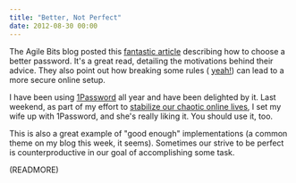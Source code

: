 ```yaml
---
title: "Better, Not Perfect"
date: 2012-08-30 00:00
---
```


The Agile Bits blog posted this [fantastic article](http://blog.agilebits.com/2011/06/21/toward-better-master-passwords/) describing how to choose a better password. It's a great read, detailing the motivations behind their advice. They also point out how breaking some rules ( [yeah!](/blog/breaking-the-rules/)) can lead to a more secure online setup.

I have been using [1Password](https://agilebits.com/onepassword) all year and have been delighted by it. Last weekend, as part of my effort to [stabilize our chaotic online lives](/blog/taking-control-of-our-digital-lives), I set my wife up with 1Password, and she's really liking it. You should use it, too.

This is also a great example of "good enough" implementations (a common theme on my blog this week, it seems). Sometimes our strive to be perfect is counterproductive in our goal of accomplishing some task.

(READMORE)
